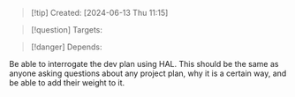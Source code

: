 
>[!tip] Created: [2024-06-13 Thu 11:15]

>[!question] Targets: 

>[!danger] Depends: 

Be able to interrogate the dev plan using HAL.
This should be the same as anyone asking questions about any project plan, why it is a certain way, and be able to add their weight to it.